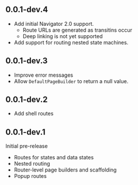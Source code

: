 ## 0.0.1-dev.4
- Add initial Navigator 2.0 support. 
   - Route URLs are generated as transitins occur
   - Deep linking is not yet supported
- Add support for routing nested state machines.

## 0.0.1-dev.3
- Improve error messages
- Allow `DefaultPageBuilder` to return a null value.

## 0.0.1-dev.2
- Add shell routes

## 0.0.1-dev.1
Initial pre-release
- Routes for states and data states
- Nested routing
- Router-level page builders and scaffolding
- Popup routes
